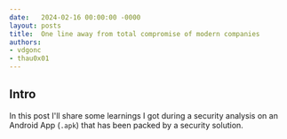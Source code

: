 ```yaml
---
date:   2024-02-16 00:00:00 -0000
layout: posts
title:  One line away from total compromise of modern companies
authors: 
- vdgonc
- thau0x01
---
```


## Intro
In this post I'll share some learnings I got during a security analysis on an Android App (`.apk`) that has been packed by a security solution.